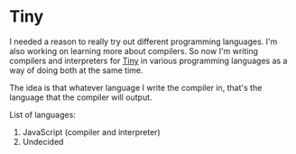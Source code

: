 # Tiny

I needed a reason to really try out different programming languages. I'm also
working on learning more about compilers. So now I'm writing compilers and interpreters
for [Tiny](https://en.wikipedia.org/wiki/Tiny_programming_language) in various
programming languages as a way of doing both at the same time.

The idea is that whatever language I write the compiler in, that's the language
that the compiler will output.

List of languages:

  1. JavaScript (compiler and interpreter)
  2. Undecided
